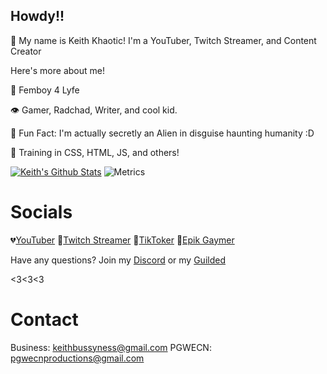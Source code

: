 
## Howdy!!

👋 My name is Keith Khaotic! I'm a YouTuber, Twitch Streamer, and Content Creator

Here's more about me!

🌟 Femboy 4 Lyfe

👁️ Gamer, Radchad, Writer, and cool kid.

🧸 Fun Fact: I'm actually secretly an Alien in disguise haunting humanity :D

🤗 Training in CSS, HTML, JS, and others!

[![Keith's Github Stats](https://github-readme-stats.vercel.app/api?username=KeithKhaotic&theme=synthwave&show_icons=true)](https://keithkhaotic.github.io)
![Metrics](https://metrics.lecoq.io/KeithKhaotic?template=classic&isocalendar=1&repositories=1&base.indepth=false&repositories=100&repositories.batch=100&repositories.forks=false&repositories.affiliations=owner&isocalendar.duration=half-year&config.timezone=America%2FChicago&config.presets=%40lunar-red)



# Socials


💔[YouTuber](https://bit.ly/2VXMxzH)
💜[Twitch Streamer](https://twitch.tv/pgwecn)
🖤[TikToker](https://www.tiktok.com/@keefykliped?lang=en)
💖[Epik Gaymer](https://www.rankone.global/keefy)

Have any questions? Join my [Discord](https://dsc.gg/pgwecn) or my [Guilded](https://guilded.gg/pgwecn)

<3<3<3

# Contact

Business: keithbussyness@gmail.com
PGWECN: pgwecnproductions@gmail.com


<!---
KeithKhaotic/KeithKhaotic is a ✨ special ✨ repository because its `README.md` (this file) appears on your GitHub profile.
You can click the Preview link to take a look at your changes.
--->
